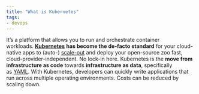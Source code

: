 ```yaml
---
title: "What is Kubernetes"
tags:
- devops
---
```

It’s a platform that allows you to run and orchestrate container workloads. [**Kubernetes**](https://stackoverflow.blog/2020/05/29/why-kubernetes-getting-so-popular/) **has become the de-facto standard** for your cloud-native apps to (auto-) [scale-out](https://stackoverflow.com/a/11715598/5246670) and deploy your open-source zoo fast, cloud-provider-independent. No lock-in here. Kubernetes is the **move from infrastructure as code** towards **infrastructure as data**, specifically as [YAML](term/yaml.md). With Kubernetes, developers can quickly write applications that run across multiple operating environments. Costs can be reduced by scaling down.